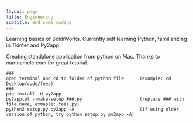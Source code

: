```yaml
---
layout: page
title: Engineering
subtitle: and some coding
---
```

Learning basics of SoldiWorks.
Currently self learning Python, familiarizing in Tkinter and Py2app.

Creating standalone application from python on Mac.
Thanks to marinamele.com for great tutorial.

```
###
open terminal and cd to folder of python file      (example: cd Desktop/code/fees)
###
pip install -U py2app
py2applet --make-setup ###.py                      (replace ### with file name, exmaple: fees.py)
python3 setup.py py2app -A                         (if using older version of python, try python setup.py py2app -A)
```
